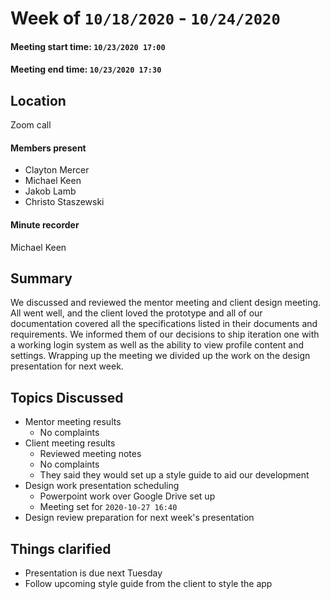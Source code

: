 #  Week of `10/18/2020` - `10/24/2020`
####  Meeting start time: `10/23/2020 17:00`
####  Meeting end time: `10/23/2020 17:30`
##  Location
Zoom call
####  Members present
- Clayton Mercer
- Michael Keen 
- Jakob Lamb
- Christo Staszewski
####  Minute recorder
Michael Keen
## Summary
We discussed and reviewed the mentor meeting and client design meeting.
All went well, and the client loved the prototype and all of our documentation 
covered all the specifications listed in their documents and requirements.
We informed them of our decisions to ship iteration one with a working login 
system as well as the ability to view profile content and settings. Wrapping up the
meeting we divided up the work on the design presentation for next week. 

##  Topics Discussed
- Mentor meeting results
    - No complaints
- Client meeting results
    - Reviewed meeting notes
    - No complaints
    - They said they would set up a style guide to aid our development
- Design work presentation scheduling
    - Powerpoint work over Google Drive set up
    - Meeting set for `2020-10-27 16:40`
- Design review preparation for next week's presentation

## Things clarified
- Presentation is due next Tuesday
- Follow upcoming style guide from the client to style the app


